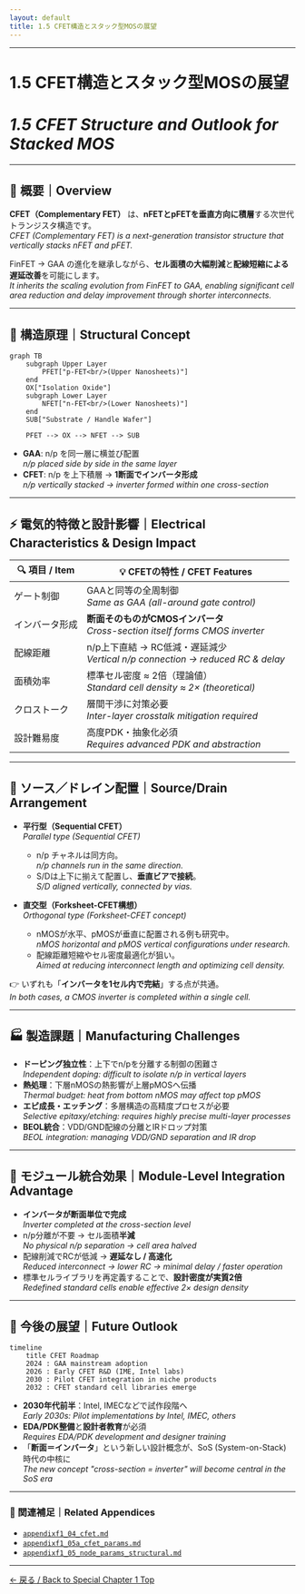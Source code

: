 ```yaml
---
layout: default
title: 1.5 CFET構造とスタック型MOSの展望
---
```


---

# 1.5 CFET構造とスタック型MOSの展望  
# *1.5 CFET Structure and Outlook for Stacked MOS*

---

## 📘 概要｜Overview

**CFET（Complementary FET）** は、**nFETとpFETを垂直方向に積層**する次世代トランジスタ構造です。  
*CFET (Complementary FET) is a next-generation transistor structure that vertically stacks nFET and pFET.*  

FinFET → GAA の進化を継承しながら、**セル面積の大幅削減**と**配線短縮による遅延改善**を可能にします。  
*It inherits the scaling evolution from FinFET to GAA, enabling significant cell area reduction and delay improvement through shorter interconnects.*  

---

## 🧱 構造原理｜Structural Concept

```mermaid
graph TB
    subgraph Upper Layer
        PFET["p-FET<br/>(Upper Nanosheets)"]
    end
    OX["Isolation Oxide"]
    subgraph Lower Layer
        NFET["n-FET<br/>(Lower Nanosheets)"]
    end
    SUB["Substrate / Handle Wafer"]

    PFET --> OX --> NFET --> SUB
```

- **GAA**: n/p を同一層に横並び配置  
  *n/p placed side by side in the same layer*  
- **CFET**: n/p を上下積層 → **1断面でインバータ形成**  
  *n/p vertically stacked → inverter formed within one cross-section*  

---

## ⚡ 電気的特徴と設計影響｜Electrical Characteristics & Design Impact

| 🔍 項目 / Item | 💡 CFETの特性 / CFET Features |
|----------------|--------------------------------|
| ゲート制御 | GAAと同等の全周制御 <br/> *Same as GAA (all-around gate control)* |
| インバータ形成 | **断面そのものがCMOSインバータ** <br/> *Cross-section itself forms CMOS inverter* |
| 配線距離 | n/p上下直結 → RC低減・遅延減少 <br/> *Vertical n/p connection → reduced RC & delay* |
| 面積効率 | 標準セル密度 ≈ 2倍（理論値） <br/> *Standard cell density ≈ 2× (theoretical)* |
| クロストーク | 層間干渉に対策必要 <br/> *Inter-layer crosstalk mitigation required* |
| 設計難易度 | 高度PDK・抽象化必須 <br/> *Requires advanced PDK and abstraction* |

---

## 📐 ソース／ドレイン配置｜Source/Drain Arrangement

- **平行型（Sequential CFET）**  
  *Parallel type (Sequential CFET)*  
  - n/p チャネルは同方向。  
    *n/p channels run in the same direction.*  
  - S/Dは上下に揃えて配置し、**垂直ビアで接続**。  
    *S/D aligned vertically, connected by vias.*  

- **直交型（Forksheet-CFET構想）**  
  *Orthogonal type (Forksheet-CFET concept)*  
  - nMOSが水平、pMOSが垂直に配置される例も研究中。  
    *nMOS horizontal and pMOS vertical configurations under research.*  
  - 配線距離短縮やセル密度最適化が狙い。  
    *Aimed at reducing interconnect length and optimizing cell density.*  

👉 いずれも「**インバータを1セル内で完結**」する点が共通。  
*In both cases, a CMOS inverter is completed within a single cell.*  

---

## 🏭 製造課題｜Manufacturing Challenges

- **ドーピング独立性**：上下でn/pを分離する制御の困難さ  
  *Independent doping: difficult to isolate n/p in vertical layers*  
- **熱処理**：下層nMOSの熱影響が上層pMOSへ伝播  
  *Thermal budget: heat from bottom nMOS may affect top pMOS*  
- **エピ成長・エッチング**：多層構造の高精度プロセスが必要  
  *Selective epitaxy/etching: requires highly precise multi-layer processes*  
- **BEOL統合**：VDD/GND配線の分離とIRドロップ対策  
  *BEOL integration: managing VDD/GND separation and IR drop*  

---

## 🧩 モジュール統合効果｜Module-Level Integration Advantage

- **インバータが断面単位で完成**  
  *Inverter completed at the cross-section level*  
- n/p分離が不要 → セル面積**半減**  
  *No physical n/p separation → cell area halved*  
- 配線削減でRCが低減 → **遅延なし / 高速化**  
  *Reduced interconnect → lower RC → minimal delay / faster operation*  
- 標準セルライブラリを再定義することで、**設計密度が実質2倍**  
  *Redefined standard cells enable effective 2× design density*  

---

## 🔮 今後の展望｜Future Outlook

```mermaid
timeline
    title CFET Roadmap
    2024 : GAA mainstream adoption
    2026 : Early CFET R&D (IME, Intel labs)
    2030 : Pilot CFET integration in niche products
    2032 : CFET standard cell libraries emerge
```

- **2030年代前半**：Intel, IMECなどで試作段階へ  
  *Early 2030s: Pilot implementations by Intel, IMEC, others*  
- **EDA/PDK整備**と**設計者教育**が必須  
  *Requires EDA/PDK development and designer training*  
- 「**断面＝インバータ**」という新しい設計概念が、SoS (System-on-Stack) 時代の中核に  
  *The new concept "cross-section = inverter" will become central in the SoS era*  

---

### 🔗 関連補足｜Related Appendices

- [`appendixf1_04_cfet.md`](appendixf1_04_cfet.md)  
- [`appendixf1_05a_cfet_params.md`](appendixf1_05a_cfet_params.md)  
- [`appendixf1_05_node_params_structural.md`](appendixf1_05_node_params_structural.md)  

---

[← 戻る / Back to Special Chapter 1 Top](../f_chapter1_finfet_gaa/README.md)
